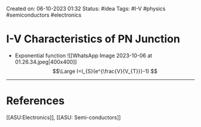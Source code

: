 Created on: 06-10-2023 01:32
Status: #idea
Tags: #I-V #physics #semiconductors #electronics 
# I-V Characteristics of PN Junction
- Exponential function
![[WhatsApp Image 2023-10-06 at 01.26.34.jpeg|400x400]]
$$\Large I=I_{S}(e^{\frac{V}{V_{T}}}-1) $$


-----------------
# References
[[ASU:Electronics]], [[ASU: Semi-conductors]]
